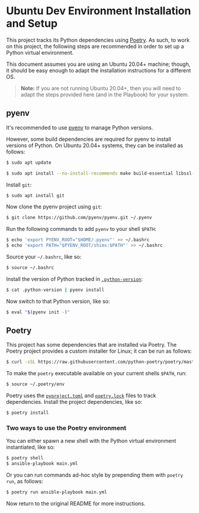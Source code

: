 # Ubuntu Dev Environment Installation and Setup

This project tracks its Python dependencies using [Poetry](https://python-poetry.org/). As
such, to work on this project, the following steps are recommended in order to set up a Python
virtual environment.

This document assumes you are using an Ubuntu 20.04+ machine; though, it should be easy
enough to adapt the installation instructions for a different OS.

> **Note:** If you are not running Ubuntu 20.04+, then you will need to adapt the steps
> provided here (and in the Playbook) for your system.

## pyenv

It's recommended to use [pyenv](https://github.com/pyenv/pyenv) to manage Python versions.

However, some build dependencies are required for pyenv to install versions of Python. On
Ubuntu 20.04+ systems, they can be installed as follows:

```bash
$ sudo apt update
```

```bash
$ sudo apt install --no-install-recommends make build-essential libssl-dev zlib1g-dev libbz2-dev libreadline-dev libsqlite3-dev wget curl llvm libncurses5-dev xz-utils tk-dev libxml2-dev libxmlsec1-dev libffi-dev liblzma-dev
```

Install `git`:

```bash
$ sudo apt install git
```

Now clone the pyenv project using `git`:

```bash
$ git clone https://github.com/pyenv/pyenv.git ~/.pyenv
```

Run the following commands to add `pyenv` to your shell `$PATH`:

```bash
$ echo 'export PYENV_ROOT="$HOME/.pyenv"' >> ~/.bashrc
$ echo 'export PATH="$PYENV_ROOT/shims:$PATH"' >> ~/.bashrc
```

Source your `~/.bashrc`, like so:

```bash
$ source ~/.bashrc
```

Install the version of Python tracked in [`.python-version`](../.python-version):

```bash
$ cat .python-version | pyenv install
```

Now switch to that Python version, like so:

```bash
$ eval "$(pyenv init -)"
```

## Poetry

This project has some dependencies that are installed via Poetry. The Poetry project provides
a custom installer for Linux; it can be run as follows:

```bash
$ curl -sSL https://raw.githubusercontent.com/python-poetry/poetry/master/get-poetry.py | python -
```

To make the `poetry` executable available on your current shells `$PATH`, run:

```bash
$ source ~/.poetry/env
```

Poetry uses the [`pyproject.toml`](../pyproject.toml) and [`poetry.lock`](../poetry.lock)
files to track dependencies. Install the project dependencies, like so:

```bash
$ poetry install
```

### Two ways to use the Poetry environment

You can either spawn a new shell with the Python virtual environment instantiated, like so:

```bash
$ poetry shell
$ ansible-playbook main.yml
```

Or you can run commands ad-hoc style by prepending them with `poetry run`, as follows:

```bash
$ poetry run ansible-playbook main.yml
```

Now return to the original README for more instructions.
